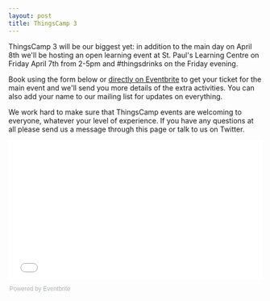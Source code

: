 ```yaml
---
layout: post
title: ThingsCamp 3
---
```


ThingsCamp 3 will be our biggest yet: in addition to the main day on April 8th we'll be hosting an open learning event at St. Paul's Learning Centre on Friday April 7th from 2-5pm and #thingsdrinks on the Friday evening.

Book using the form below or [directly on Eventbrite](thingscamp3.eventbrite.co.uk) to get your ticket for the main event and we'll send you more details of the extra activities. You can also add your name to our mailing list for updates on everything.

We work hard to make sure that ThingsCamp events are welcoming to everyone, whatever your level of experience. If you have any questions at all please send us a message through this page or talk to us on Twitter.

<div style="width:100%; text-align:left;"><iframe src="//eventbrite.co.uk/tickets-external?eid=31631783516&ref=etckt" frameborder="0" height="275" width="100%" vspace="0" hspace="0" marginheight="5" marginwidth="5" scrolling="auto" allowtransparency="true"></iframe><div style="font-family:Helvetica, Arial; font-size:12px; padding:10px 0 5px; margin:2px; width:100%; text-align:left;" ><a class="powered-by-eb" style="color: #ADB0B6; text-decoration: none;" target="_blank" href="http://www.eventbrite.co.uk/">Powered by Eventbrite</a></div></div>
